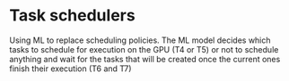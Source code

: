 # Task schedulers

Using ML to replace scheduling policies.
The ML model decides which tasks to schedule for execution on the GPU (T4 or T5) or not to schedule anything and wait for the tasks that will be created once the current ones finish their execution (T6 and T7)

